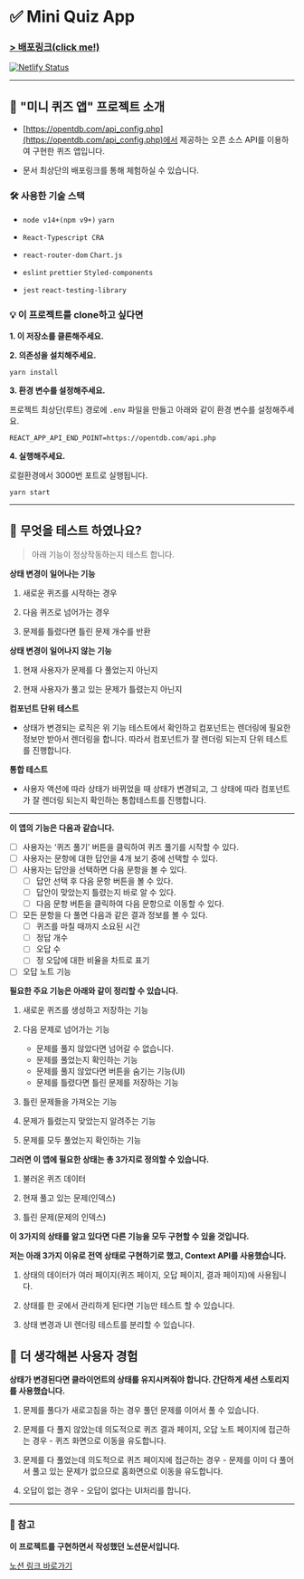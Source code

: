 # ✅ Mini Quiz App

### [> 배포링크(click me!)](https://gentle-sunflower-976422.netlify.app/)

[![Netlify Status](https://api.netlify.com/api/v1/badges/a708541a-2b3b-4ce1-85e0-b2182c5660cd/deploy-status)](https://app.netlify.com/sites/gentle-sunflower-976422/deploys)

---

## 👋 "미니 퀴즈 앱" 프로젝트 소개

- [https://opentdb.com/api_config.php](https://opentdb.com/api_config.php)에서 제공하는 오픈 소스 API를 이용하여 구현한 퀴즈 앱입니다.

- 문서 최상단의 배포링크를 통해 체험하실 수 있습니다.

### 🛠️ 사용한 기술 스택

- `node v14+(npm v9+)` `yarn`

- `React-Typescript CRA`

- `react-router-dom` `Chart.js`

- `eslint` `prettier` `Styled-components`

- `jest` `react-testing-library`

### 💡 이 프로젝트를 clone하고 싶다면

**1. 이 저장소를 클론해주세요.**

**2. 의존성을 설치해주세요.**

`yarn install`

**3. 환경 변수를 설정해주세요.**

프로젝트 최상단(루트) 경로에 `.env` 파일을 만들고 아래와 같이 환경 변수를 설정해주세요.

```
REACT_APP_API_END_POINT=https://opentdb.com/api.php
```

**4. 실행해주세요.**

로컬환경에서 3000번 포트로 실행됩니다.

`yarn start`

---

## 🔎 무엇을 테스트 하였나요?

> 아래 기능이 정상작동하는지 테스트 합니다.

**상태 변경이 일어나는 기능**

1. 새로운 퀴즈를 시작하는 경우

2. 다음 퀴즈로 넘어가는 경우

3. 문제를 틀렸다면 틀린 문제 개수를 반환

**상태 변경이 일어나지 않는 기능**

1. 현재 사용자가 문제를 다 풀었는지 아닌지

2. 현재 사용자가 풀고 있는 문제가 틀렸는지 아닌지

**컴포넌트 단위 테스트**

- 상태가 변경되는 로직은 위 기능 테스트에서 확인하고 컴포넌트는 렌더링에 필요한 정보만 받아서 렌더링을 합니다. 따라서 컴포넌트가 잘 렌더링 되는지 단위 테스트를 진행합니다.

**통합 테스트**

- 사용자 액션에 따라 상태가 바뀌었을 때 상태가 변경되고, 그 상태에 따라 컴포넌트가 잘 렌더링 되는지 확인하는 통합테스트를 진행합니다.

---

**이 앱의 기능은 다음과 같습니다.**

- [ ] 사용자는 ‘퀴즈 풀기’ 버튼을 클릭하여 퀴즈 풀기를 시작할 수 있다.
- [ ] 사용자는 문항에 대한 답안을 4개 보기 중에 선택할 수 있다.
- [ ] 사용자는 답안을 선택하면 다음 문항을 볼 수 있다.
  - [ ] 답안 선택 후 다음 문항 버튼을 볼 수 있다.
  - [ ] 답안이 맞았는지 틀렸는지 바로 알 수 있다.
  - [ ] 다음 문항 버튼을 클릭하여 다음 문항으로 이동할 수 있다.
- [ ] 모든 문항을 다 풀면 다음과 같은 결과 정보를 볼 수 있다.
  - [ ] 퀴즈를 마칠 때까지 소요된 시간
  - [ ] 정답 개수
  - [ ] 오답 수
  - [ ] 정 오답에 대한 비율을 차트로 표기
- [ ] 오답 노트 기능

**필요한 주요 기능은 아래와 같이 정리할 수 있습니다.**

1. 새로운 퀴즈를 생성하고 저장하는 기능

2. 다음 문제로 넘어가는 기능

   - 문제를 풀지 않았다면 넘어갈 수 없습니다.
   - 문제를 풀었는지 확인하는 기능
   - 문제를 풀지 않았다면 버튼을 숨기는 기능(UI)
   - 문제를 틀렸다면 틀린 문제를 저장하는 기능

3. 틀린 문제들을 가져오는 기능

4. 문제가 틀렸는지 맞았는지 알려주는 기능

5. 문제를 모두 풀었는지 확인하는 기능

**그러면 이 앱에 필요한 상태는 총 3가지로 정의할 수 있습니다.**

1. 불러온 퀴즈 데이터

2. 현재 풀고 있는 문제(인덱스)

3. 틀린 문제(문제의 인덱스)

**이 3가지의 상태를 알고 있다면 다른 기능을 모두 구현할 수 있을 것입니다.**

**저는 아래 3가지 이유로 전역 상태로 구현하기로 했고, Context API를 사용했습니다.**

1. 상태의 데이터가 여러 페이지(퀴즈 페이지, 오답 페이지, 결과 페이지)에 사용됩니다.

2. 상태를 한 곳에서 관리하게 된다면 기능만 테스트 할 수 있습니다.

3. 상태 변경과 UI 렌더링 테스트를 분리할 수 있습니다.

## 🤔 더 생각해본 사용자 경험

**상태가 변경된다면 클라이언트의 상태를 유지시켜줘야 합니다. 간단하게 세션 스토리지를 사용했습니다.**

1. 문제를 풀다가 새로고침을 하는 경우 풀던 문제를 이어서 풀 수 있습니다.

2. 문제를 다 풀지 않았는데 의도적으로 퀴즈 결과 페이지, 오답 노트 페이지에 접근하는 경우 - 퀴즈 화면으로 이동을 유도합니다.

3. 문제를 다 풀었는데 의도적으로 퀴즈 페이지에 접근하는 경우 - 문제를 이미 다 풀어서 풀고 있는 문제가 없으므로 홈화면으로 이동을 유도합니다.

4. 오답이 없는 경우 - 오답이 없다는 UI처리를 합니다.

---

### 📝 참고

**이 프로젝트를 구현하면서 작성했던 노션문서입니다.**

[노션 링크 바로가기](https://www.notion.so/ryong9rrr/Quiz-App-30e70074bfcd43b2a8e4280811c13111)
